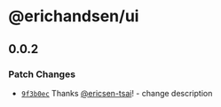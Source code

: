 # @erichandsen/ui

## 0.0.2

### Patch Changes

- [`9f3b0ec`](https://github.com/ericsen-tsai/site/commit/9f3b0ec3abc39b108b53c6b4b35b4d78a3bcae36) Thanks [@ericsen-tsai](https://github.com/ericsen-tsai)! - change description
